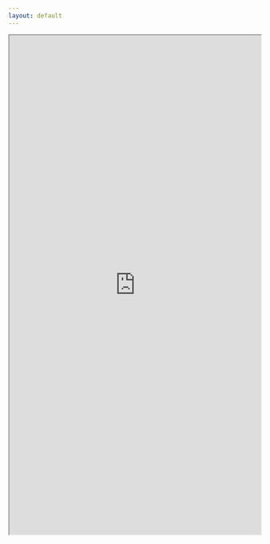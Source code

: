 ```yaml
---
layout: default
---
```


<iframe src="https://nbviewer.jupyter.org/github/your-username/your-repo-name/blob/main/main.ipynb" width="100%" height="1000px"></iframe>
